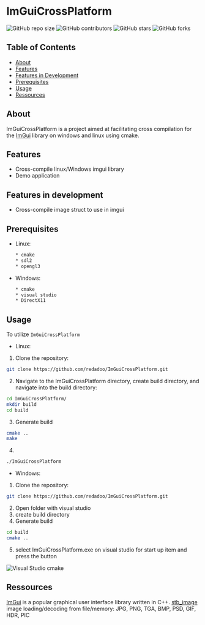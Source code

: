 # ImGuiCrossPlatform

![GitHub repo size](https://img.shields.io/github/repo-size/redadoo/ImGuiCrossPlatform)
![GitHub contributors](https://img.shields.io/github/contributors/redadoo/ImGuiCrossPlatform)
![GitHub stars](https://img.shields.io/github/stars/redadoo/ImGuiCrossPlatform?style=social)
![GitHub forks](https://img.shields.io/github/forks/redadoo/ImGuiCrossPlatform?style=social)

## Table of Contents

- [About](#about)
- [Features](#Features)
- [Features in Development](#Features)
- [Prerequisites](#prerequisites)
- [Usage](#usage)
- [Ressources](#ressources)

## About

ImGuiCrossPlatform is a project aimed at facilitating cross compilation for the [ImGui](https://github.com/ocornut/imgui) library on windows and linux using cmake.

## Features

*  Cross-compile linux/Windows imgui library
*  Demo application

## Features in development

* Cross-compile image struct to use in imgui

## Prerequisites
* Linux:
  ```bash
  * cmake
  * sdl2
  * opengl3
  ```
* Windows:
  ```bash
  * cmake
  * visual studio
  * DirectX11 
  ```
## Usage

To utilize `ImGuiCrossPlatform`
* Linux:
1) Clone the repository:
```bash
git clone https://github.com/redadoo/ImGuiCrossPlatform.git
```
2) Navigate to the ImGuiCrossPlatform directory, create build directory, and navigate into the build directory:
```bash
cd ImGuiCrossPlatform/
mkdir build
cd build
```
3) Generate build
```bash
cmake ..
make
```
4)
```bash
./ImGuiCrossPlatform
```
* Windows:
1) Clone the repository:
```bash
git clone https://github.com/redadoo/ImGuiCrossPlatform.git
```
2) Open folder with visual studio
3) create build directory
4) Generate build
```bash
cd build
cmake ..
```
5) select ImGuiCrossPlatform.exe on visual studio for start up item and press the button

   
![Visual Studio cmake](https://github.com/redadoo/ImGuiCrossPlatform/assets/23256144/4b5e81b7-f9c3-4dc2-b078-9c50ca79d4aa)
   
## Ressources

[ImGui](https://github.com/ocornut/imgui) is a popular graphical user interface library written in C++.
[stb_image](https://github.com/nothings/stb/blob/master/stb_image.h) image loading/decoding from file/memory: JPG, PNG, TGA, BMP, PSD, GIF, HDR, PIC
  
